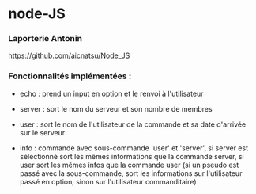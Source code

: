 # node-JS

### Laporterie Antonin

https://github.com/aicnatsu/Node_JS

### Fonctionnalités implémentées :

- echo : prend un input en option et le renvoi à l'utilisateur

- server : sort le nom du serveur et son nombre de membres

- user : sort le nom de l'utilisateur de la commande et sa date d'arrivée sur le serveur
- info : commande avec sous-commande 'user' et 'server', si server est sélectionné sort les mêmes informations que la commande server, si user sort les mêmes infos que la commande user (si un pseudo est passé avec la sous-commande, sort les informations sur l'utilisateur passé en option, sinon sur l'utilisateur commanditaire)

